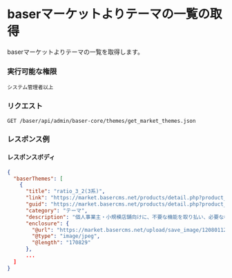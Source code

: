 # baserマーケットよりテーマの一覧の取得

baserマーケットよりテーマの一覧を取得します。

### 実行可能な権限
```
システム管理者以上
```

### リクエスト
```
GET /baser/api/admin/baser-core/themes/get_market_themes.json
``` 

### レスポンス例
#### レスポンスボディ
```json
{
  "baserThemes": [
    {
      "title": "ratio_3_2(3系)",
      "link": "https://market.basercms.net/products/detail.php?product_id=89",
      "guid": "https://market.basercms.net/products/detail.php?product_id=89",
      "category": "テーマ",
      "description": "個人事業主・小規模店舗向けに、不要な機能を取り払い、必要な機能の自由度を強化したテーマです。コンテンツ作成・更新の、負荷軽減を考慮しています。",
      "enclosure": {
        "@url": "https://market.basercms.net/upload/save_image/12080112_5665b00712ed1.jpg",
        "@type": "image/jpeg",
        "@length": "170829"
      },
      ...
  ]
}


```
